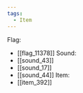 ```yaml
---
tags:
  - Item
---
```

Flag:
- [[flag_11378]]
Sound:
- [[sound_43]]
- [[sound_17]]
- [[sound_44]]
Item:
- [[item_392]]

